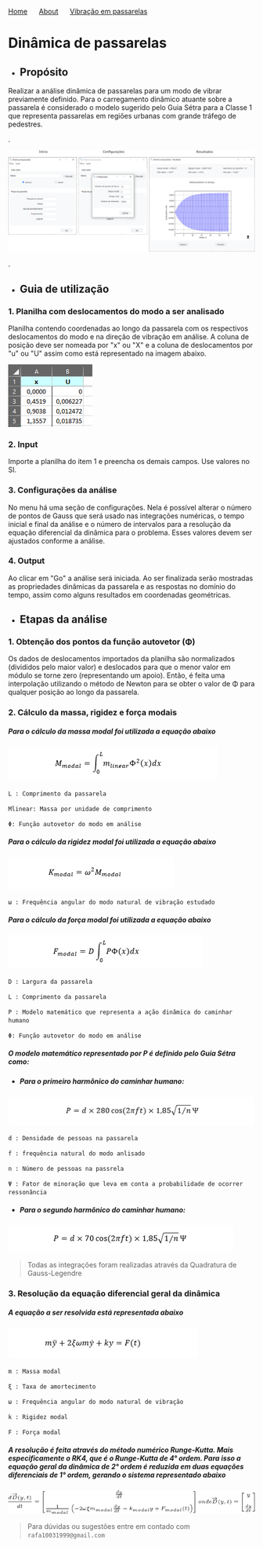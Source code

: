 [Home](./) &nbsp;&nbsp;&nbsp;&nbsp;  [About](./about.html) &nbsp;&nbsp;&nbsp;&nbsp; [Vibração em passarelas](./gallery.html)

# Dinâmica de passarelas 



- ## Propósito

Realizar a análise dinâmica de passarelas para um modo de vibrar previamente definido. Para o carregamento dinâmico atuante   sobre a passarela é considerado o modelo sugerido pelo Guia Sétra para a Classe 1 que representa passarelas em regiões  urbanas com grande tráfego de pedestres.

.

![Interface](https://github.com/Rfaelv/Dinpass/blob/main/assets/interface.png?raw=true)

.

- ## Guia de utilização

### 1. Planilha com deslocamentos do modo a ser analisado

Planilha contendo coordenadas ao longo da passarela com os respectivos deslocamentos do modo e na direção de vibração em análise. A coluna de posição deve ser nomeada por "x" ou "X" e a coluna de deslocamentos por "u" ou "U" assim como está representado na imagem abaixo.

![](https://github.com/Rfaelv/Dinpass/blob/main/assets/exemplo-planilha.PNG?raw=true)

### 2. Input

Importe a planilha do item 1 e preencha os demais campos. Use valores no SI.

### 3. Configurações da análise

No menu há uma seção de configurações. Nela é possível alterar o número de pontos de Gauss que será usado nas integrações numéricas, o tempo inicial e final da análise e o número de intervalos para a resolução da equação diferencial da dinâmica para o problema. Esses valores devem ser ajustados conforme a análise.

### 4. Output

Ao clicar em "Go" a análise será iniciada. Ao ser finalizada serão mostradas as propriedades dinâmicas da passarela e as respostas no domínio do tempo, assim como alguns resultados em coordenadas geométricas.



- ## Etapas da análise

### 1. Obtenção dos pontos da função autovetor (Φ)

Os dados de deslocamentos importados da planilha são normalizados (divididos pelo maior valor) e deslocados para que o menor valor em módulo se torne zero (representando um apoio). Então, é feita uma interpolação utilizando o método de Newton para se obter o valor de Φ para qualquer posição ao longo da passarela.

### 2. Cálculo da massa, rigidez e força modais

##### Para o cálculo da massa modal foi utilizada a equação abaixo

![](https://github.com/Rfaelv/Dinpass/blob/main/assets/massaModal.PNG?raw=true)

`L : Comprimento da passarela`

`Mlinear: Massa por unidade de comprimento`

`Φ: Função autovetor do modo em análise`

##### Para o cálculo da rigidez modal foi utilizada a equação abaixo

![](https://github.com/Rfaelv/Dinpass/blob/main/assets/rigidezModal.PNG?raw=true)

`ω : Frequência angular do modo natural de vibração estudado`

##### Para o cálculo da força modal foi utilizada a equação abaixo

![](https://github.com/Rfaelv/Dinpass/blob/main/assets/for%C3%A7aModal.PNG?raw=true)

`D : Largura da passarela`

`L : Comprimento da passarela`

`P : Modelo matemático que representa a ação dinâmica do caminhar humano`

`Φ: Função autovetor do modo em análise`

##### O modelo matemático representado por P é definido pelo Guia Sétra como:

- ##### Para o primeiro harmônico do caminhar humano:

![](https://github.com/Rfaelv/Dinpass/blob/main/assets/harmonico1.PNG?raw=true)

`d : Densidade de pessoas na passarela`

`f : frequência natural do modo anlisado`

`n : Número de pessoas na passrela`

`Ψ : Fator de minoração que leva em conta a probabilidade de ocorrer ressonância`


- ##### Para o segundo harmônico do caminhar humano:

![](https://github.com/Rfaelv/Dinpass/blob/main/assets/harmonico2.PNG?raw=true)

>Todas as integrações foram realizadas através da Quadratura de Gauss-Legendre

### 3. Resolução da equação diferencial geral da dinâmica

##### A equação a ser resolvida está representada abaixo

![](https://github.com/Rfaelv/Dinpass/blob/main/assets/eqGeralDinamica.PNG?raw=true)

`m : Massa modal`

`ξ : Taxa de amortecimento`

`ω : Frequência angular do modo natural de vibração`

`k : Rigidez modal`

`F : Força modal`

##### A resolução é feita através do método numérico Runge-Kutta. Mais especificamente o RK4, que é o Runge-Kutta de 4° ordem. Para isso a equação geral da dinâmica de 2° ordem é reduzida em duas equações diferenciais de 1° ordem, gerando o sistema representado abaixo

![](https://github.com/Rfaelv/Dinpass/blob/main/assets/eqGeralDinamica-sistema.PNG?raw=true)

> Para dúvidas ou sugestões entre em contado com `rafa10031999@gmail.com`
